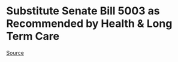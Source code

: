 # Substitute Senate Bill 5003 as Recommended by Health & Long Term Care

[Source](http://lawfilesext.leg.wa.gov/biennium/2021-22/Xml/Bills/Senate%20Bills/5003-S.xml)